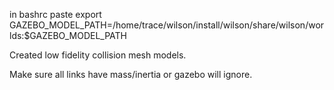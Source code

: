 in bashrc paste
export GAZEBO_MODEL_PATH=/home/trace/wilson/install/wilson/share/wilson/worlds:$GAZEBO_MODEL_PATH

Created low fidelity collision mesh models. 

Make sure all links have mass/inertia or gazebo will ignore.